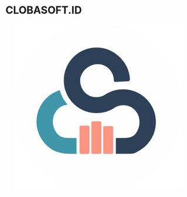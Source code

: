 <p align="text-center">
  <h1>CLOBASOFT.ID</h1>
</p>

<p align="center">
  <img width="460" src="https://github.com/clobasoft-id/.github/blob/ce3cfcafd2be7ed779f8702a71411e1972024ca7/profile/images/logo/CLOBASOFT-FINAL-BG.png" alt="Logo">
</p>
